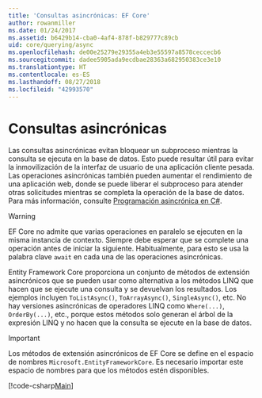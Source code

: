 ```yaml
---
title: 'Consultas asincrónicas: EF Core'
author: rowanmiller
ms.date: 01/24/2017
ms.assetid: b6429b14-cba0-4af4-878f-b829777c89cb
uid: core/querying/async
ms.openlocfilehash: de00e25279e29355a4eb3e55597a8578ceccecb6
ms.sourcegitcommit: dadee5905ada9ecdbae28363a682950383ce3e10
ms.translationtype: HT
ms.contentlocale: es-ES
ms.lasthandoff: 08/27/2018
ms.locfileid: "42993570"
---
```

# <a name="asynchronous-queries"></a>Consultas asincrónicas

Las consultas asincrónicas evitan bloquear un subproceso mientras la consulta se ejecuta en la base de datos. Esto puede resultar útil para evitar la inmovilización de la interfaz de usuario de una aplicación cliente pesada. Las operaciones asincrónicas también pueden aumentar el rendimiento de una aplicación web, donde se puede liberar el subproceso para atender otras solicitudes mientras se completa la operación de la base de datos. Para más información, consulte [Programación asincrónica en C#](https://docs.microsoft.com/dotnet/csharp/async).

> [!WARNING]  
> EF Core no admite que varias operaciones en paralelo se ejecuten en la misma instancia de contexto. Siempre debe esperar que se complete una operación antes de iniciar la siguiente. Habitualmente, para esto se usa la palabra clave `await` en cada una de las operaciones asincrónicas.

Entity Framework Core proporciona un conjunto de métodos de extensión asincrónicos que se pueden usar como alternativa a los métodos LINQ que hacen que se ejecute una consulta y se devuelvan los resultados. Los ejemplos incluyen `ToListAsync()`, `ToArrayAsync()`, `SingleAsync()`, etc. No hay versiones asincrónicas de operadores LINQ como `Where(...)`, `OrderBy(...)`, etc., porque estos métodos solo generan el árbol de la expresión LINQ y no hacen que la consulta se ejecute en la base de datos.

> [!IMPORTANT]  
> Los métodos de extensión asincrónicos de EF Core se define en el espacio de nombres `Microsoft.EntityFrameworkCore`. Es necesario importar este espacio de nombres para que los métodos estén disponibles.

[!code-csharp[Main](../../../samples/core/Querying/Querying/Async/Sample.cs#Sample)]
